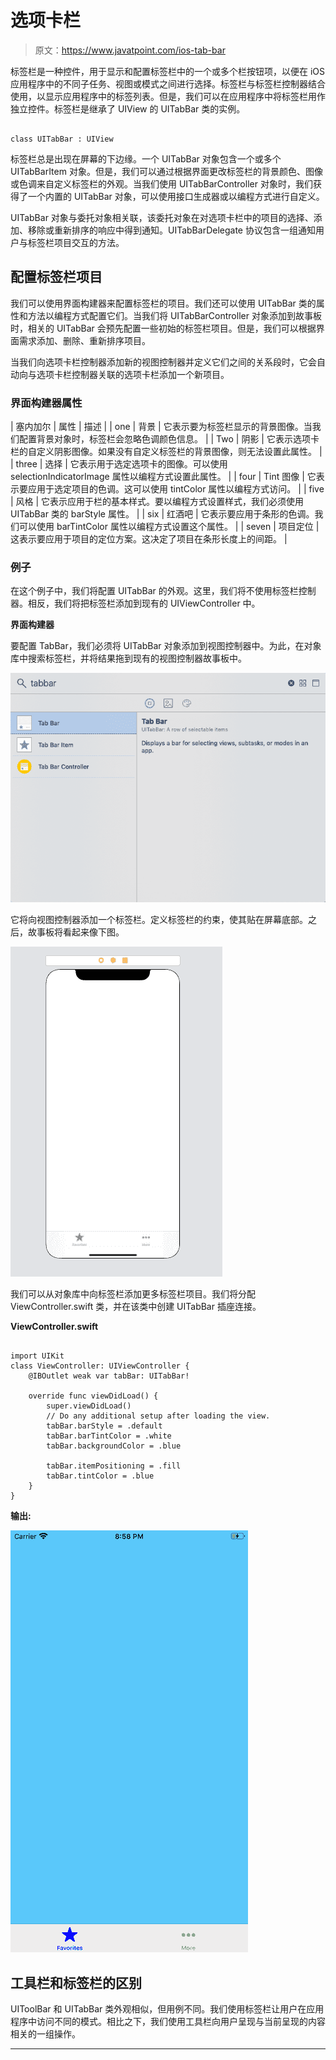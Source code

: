 # 选项卡栏

> 原文：<https://www.javatpoint.com/ios-tab-bar>

标签栏是一种控件，用于显示和配置标签栏中的一个或多个栏按钮项，以便在 iOS 应用程序中的不同子任务、视图或模式之间进行选择。标签栏与标签栏控制器结合使用，以显示应用程序中的标签列表。但是，我们可以在应用程序中将标签栏用作独立控件。标签栏是继承了 UIView 的 UITabBar 类的实例。

```

class UITabBar : UIView

```

标签栏总是出现在屏幕的下边缘。一个 UITabBar 对象包含一个或多个 UITabBarItem 对象。但是，我们可以通过根据界面更改标签栏的背景颜色、图像或色调来自定义标签栏的外观。当我们使用 UITabBarController 对象时，我们获得了一个内置的 UITabBar 对象，可以使用接口生成器或以编程方式进行自定义。

UITabBar 对象与委托对象相关联，该委托对象在对选项卡栏中的项目的选择、添加、移除或重新排序的响应中得到通知。UITabBarDelegate 协议包含一组通知用户与标签栏项目交互的方法。

## 配置标签栏项目

我们可以使用界面构建器来配置标签栏的项目。我们还可以使用 UITabBar 类的属性和方法以编程方式配置它们。当我们将 UITabBarController 对象添加到故事板时，相关的 UITabBar 会预先配置一些初始的标签栏项目。但是，我们可以根据界面需求添加、删除、重新排序项目。

当我们向选项卡栏控制器添加新的视图控制器并定义它们之间的关系段时，它会自动向与选项卡栏控制器关联的选项卡栏添加一个新项目。

### 界面构建器属性

| 塞内加尔 | 属性 | 描述 |
| one | 背景 | 它表示要为标签栏显示的背景图像。当我们配置背景对象时，标签栏会忽略色调颜色信息。 |
| Two | 阴影 | 它表示选项卡栏的自定义阴影图像。如果没有自定义标签栏的背景图像，则无法设置此属性。 |
| three | 选择 | 它表示用于选定选项卡的图像。可以使用 selectionIndicatorImage 属性以编程方式设置此属性。 |
| four | Tint 图像 | 它表示要应用于选定项目的色调。这可以使用 tintColor 属性以编程方式访问。 |
| five | 风格 | 它表示应用于栏的基本样式。要以编程方式设置样式，我们必须使用 UITabBar 类的 barStyle 属性。 |
| six | 红酒吧 | 它表示要应用于条形的色调。我们可以使用 barTintColor 属性以编程方式设置这个属性。 |
| seven | 项目定位 | 这表示要应用于项目的定位方案。这决定了项目在条形长度上的间距。 |

### 例子

在这个例子中，我们将配置 UITabBar 的外观。这里，我们将不使用标签栏控制器。相反，我们将把标签栏添加到现有的 UIViewController 中。

**界面构建器**

要配置 TabBar，我们必须将 UITabBar 对象添加到视图控制器中。为此，在对象库中搜索标签栏，并将结果拖到现有的视图控制器故事板中。

![iOS Tab Bar](img/02870bc8bb0b25067e3f9e4bba753f27.png)

它将向视图控制器添加一个标签栏。定义标签栏的约束，使其贴在屏幕底部。之后，故事板将看起来像下图。

![iOS Tab Bar](img/36a8761ba0faa25636ec60d7d8101f7f.png)

我们可以从对象库中向标签栏添加更多标签栏项目。我们将分配 ViewController.swift 类，并在该类中创建 UITabBar 插座连接。

**ViewController.swift**

```

import UIKit
class ViewController: UIViewController {
    @IBOutlet weak var tabBar: UITabBar!

    override func viewDidLoad() {
        super.viewDidLoad()
        // Do any additional setup after loading the view.
        tabBar.barStyle = .default
        tabBar.barTintColor = .white
        tabBar.backgroundColor = .blue

        tabBar.itemPositioning = .fill
        tabBar.tintColor = .blue
    }   
}

```

**输出:**

![iOS Tab Bar](img/4cb66d97560c1db89a83d23be1fa579e.png)

## 工具栏和标签栏的区别

UIToolBar 和 UITabBar 类外观相似，但用例不同。我们使用标签栏让用户在应用程序中访问不同的模式。相比之下，我们使用工具栏向用户呈现与当前呈现的内容相关的一组操作。

* * *